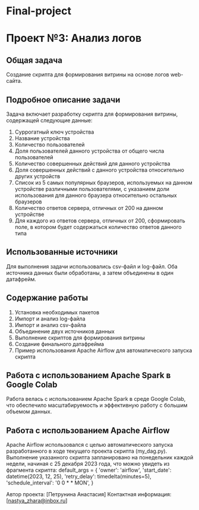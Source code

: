 # Final-project
# Проект №3: Анализ логов

## Общая задача
Создание скрипта для формирования витрины на основе логов web-сайта.

## Подробное описание задачи
Задача включает разработку скрипта для формирования витрины, содержащей следующие данные:
1. Суррогатный ключ устройства
2. Название устройства
3. Количество пользователей
4. Доля пользователей данного устройства от общего числа пользователей
5. Количество совершенных действий для данного устройства
6. Доля совершенных действий с данного устройства относительно других устройств
7. Список из 5 самых популярных браузеров, используемых на данном устройстве различными пользователями, с указанием доли использования для данного браузера относительно остальных браузеров
8. Количество ответов сервера, отличных от 200 на данном устройстве
9. Для каждого из ответов сервера, отличных от 200, сформировать поле, в котором будет содержаться количество ответов данного типа

## Использованные источники
Для выполнения задачи использовались csv-файл и log-файл. Оба источника данных были обработаны, а затем объединены в один датафрейм.

## Содержание работы
1. Установка необходимых пакетов
2. Импорт и анализ log-файла
3. Импорт и анализ csv-файла
4. Объединение двух источников данных
5. Выполнение скриптов для формирования витрины
6. Создание финального датафрейма
7. Пример использования Apache Airflow для автоматического запуска скрипта

## Работа с использованием Apache Spark в Google Colab
Работа велась с использованием Apache Spark в среде Google Colab, что обеспечило масштабируемость и эффективную работу с большим объемом данных.
## Работа с использованием Apache Airflow
Apache Airflow использовался с целью автоматического запуска разработанного в ходе текущего проекта скрипта (my_dag.py). 
Выполнение указанного скрипта запланировано на понедельник каждой недели, начиная с 25 декабря 2023 года, что можно увидеть из фрагмента скрипта: 
default_args = {
    'owner': 'airflow',
    'start_date': datetime(2023, 12, 25),
    'retry_delay': timedelta(minutes=5),
    'schedule_interval': '0 0 * * MON',
}

Автор проекта: [Петрунина Анастасия]
Контактная информация: [nastya_zhara@inbox.ru]
